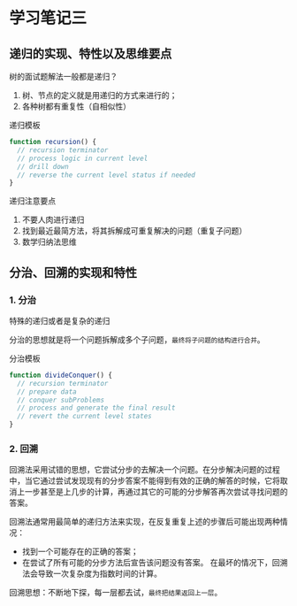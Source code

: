 # 学习笔记三

## 递归的实现、特性以及思维要点

树的面试题解法一般都是递归？

1. 树、节点的定义就是用递归的方式来进行的；
2. 各种树都有重复性（自相似性）

递归模板

```js
function recursion() {
  // recursion terminator
  // process logic in current level
  // drill down
  // reverse the current level status if needed
}
```

递归注意要点

1. 不要人肉进行递归
2. 找到最近最简方法，将其拆解成可重复解决的问题（重复子问题）
3. 数学归纳法思维

## 分治、回溯的实现和特性

### 1. 分治

特殊的递归或者是复杂的递归

分治的思想就是将一个问题拆解成多个子问题，`最终将子问题的结构进行合并`。

分治模板

```js
function divideConquer() {
  // recursion terminator
  // prepare data
  // conquer subProblems
  // process and generate the final result
  // revert the current level states
}
```

### 2. 回溯

回溯法采用试错的思想，它尝试分步的去解决一个问题。在分步解决问题的过程中，当它通过尝试发现现有的分步答案不能得到有效的正确的解答的时候，它将取消上一步甚至是上几步的计算，再通过其它的可能的分步解答再次尝试寻找问题的答案。

回溯法通常用最简单的递归方法来实现，在反复重复上述的步骤后可能出现两种情况：

- 找到一个可能存在的正确的答案；
- 在尝试了所有可能的分步方法后宣告该问题没有答案。 在最坏的情况下，回溯法会导致一次复杂度为指数时间的计算。

回溯思想：不断地下探，每一层都去试，`最终把结果返回上一层`。
